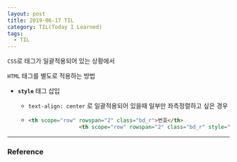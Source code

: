 ```yaml
---
layout: post
title: 2019-06-17 TIL
category: TIL(Today I Learned)
tags:
  - TIL
---
```




`CSS`로 태그가 일괄적용되어 있는 상황에서

`HTML` 태그를 별도로 적용하는 방법

- **`style`** 태그 삽입

  - `text-align: center` 로 일괄적용되어 있을때 일부만 좌측정렬하고 싶은 경우

  - ```html
    <th scope="row" rowspan="2" class="bd_r">번호</th>
    				<th scope="row" rowspan="2" class="bd_r" style="text-align:left">프로젝트</th>
    ```

    



---

### Reference




